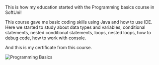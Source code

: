 This is how my education started with the Programming basics course in SoftUni!

This course gave me basic coding skills using Java and how to use IDE.
Here we started to study about data types and variables, conditional statements,
nested conditional statements, loops, nested loops, how to debug code,
how to work with console.


And this is my certificate from this course.



  ![Programming Basics](https://softuni.bg/certificates/details/125310/1d892477 "Learning the basics of programming language Java")
